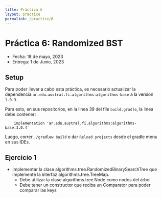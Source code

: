 ```yaml
---
title: Práctica 6
layout: practice
permalink: /practice/6
---
```


# Práctica 6: Randomized BST

* Fecha: 18 de mayo, 2023
* Entrega: 1 de Junio, 2023

## Setup
Para poder llevar a cabo esta práctica, es necesario actualizar la dependencia `ar.edu.austral.fi.algorithms:algorithms-base` a la version `1.0.3`.

Para esto, en sus repositorios, en la linea 39 del file `build.gradle`, la linea debe contener:

```    implementation 'ar.edu.austral.fi.algorithms:algorithms-base:1.0.4'```

Luego, correr `./gradlew build` o dar `Reload projects` desde el gradle menu en sus IDEs.


## Ejercicio 1

* Implementar la clase algorithms.tree.RandomizedBinarySearchTree que implemente la interfaz algorithms.tree.TreeMap.
  * Debe utilizar la clase algorithms.tree.Node como nodos del árbol
  * Debe tener un constructor que reciba un Comparator<K> para poder comparar las keys


